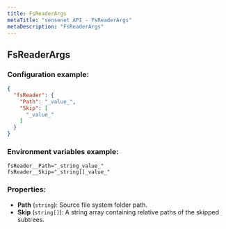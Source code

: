 ```yaml
---
title: FsReaderArgs
metaTitle: "sensenet API - FsReaderArgs"
metaDescription: "FsReaderArgs"
---
```


## FsReaderArgs


### Configuration example:
``` json
{
  "fsReader": {
    "Path": "_value_",
    "Skip": [
      "_value_"
    ]
  }
}
```
### Environment variables example:
```
fsReader__Path="_string_value_"
fsReader__Skip="_string[]_value_"
```
### Properties:
- **Path** (`string`): Source file system folder path.
- **Skip** (`string[]`): A string array containing relative paths of the skipped subtrees.

